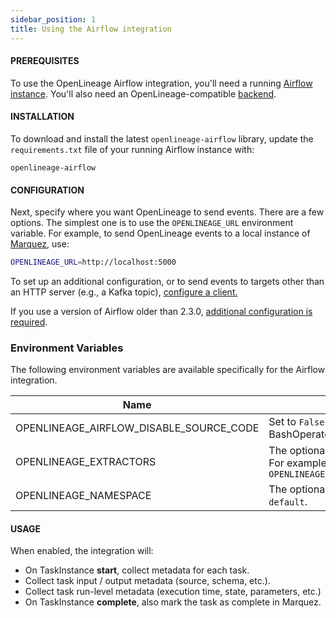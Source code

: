 ```yaml
---
sidebar_position: 1
title: Using the Airflow integration
---
```


#### PREREQUISITES

To use the OpenLineage Airflow integration, you'll need a running [Airflow instance](https://airflow.apache.org/docs/apache-airflow/stable/start.html). You'll also need an OpenLineage-compatible [backend](https://github.com/OpenLineage/OpenLineage#scope).

#### INSTALLATION

To download and install the latest `openlineage-airflow` library, update the `requirements.txt` file of your running Airflow instance with: 

```
openlineage-airflow
```

#### CONFIGURATION

Next, specify where you want OpenLineage to send events. There are a few options.
The simplest one is to use the `OPENLINEAGE_URL` environment variable.
For example, to send OpenLineage events to a local instance of [Marquez](https://github.com/MarquezProject/marquez), use:

```bash
OPENLINEAGE_URL=http://localhost:5000
```

To set up an additional configuration, or to send events to targets other than an HTTP server (e.g., a Kafka topic), [configure a client.](../../client/python.md)

If you use a version of Airflow older than 2.3.0, [additional configuration is required](older.md).

### Environment Variables

The following environment variables are available specifically for the Airflow integration.

|Name|Description|Since|
|---|---|---|
|OPENLINEAGE_AIRFLOW_DISABLE_SOURCE_CODE|Set to `False` if you want source code of callables provided in PythonOperator or BashOperator `NOT` to be included in OpenLineage events.||
|OPENLINEAGE_EXTRACTORS|The optional list of extractors class in case you need to use custom extractors.<br/>For example: `OPENLINEAGE_EXTRACTORS=full.path.to.ExtractorClass;full.path.to.AnotherExtractorClass`||
|OPENLINEAGE_NAMESPACE|The optional namespace that the lineage data belongs to. If not specified, defaults to `default`.||

#### USAGE

When enabled, the integration will:

* On TaskInstance **start**, collect metadata for each task.
* Collect task input / output metadata (source, schema, etc.).
* Collect task run-level metadata (execution time, state, parameters, etc.)
* On TaskInstance **complete**, also mark the task as complete in Marquez.
